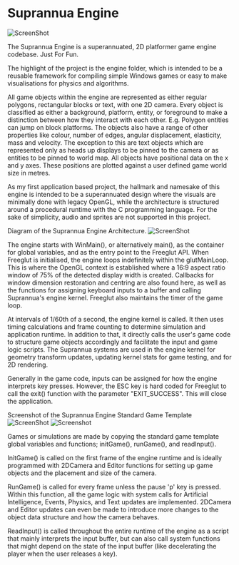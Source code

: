 # Suprannua Engine

![ScreenShot](https://jean-louish.github.io/SuprannuaEngine/Example%20Screenshots/Suprannua.png)

The Suprannua Engine is a superannuated, 2D platformer game engine codebase. Just For Fun. 


The highlight of the project is the engine folder, which is intended to be a reusable framework for compiling simple Windows games or easy to make visualisations for physics and algorithms. 

All game objects within the engine are represented as either regular polygons, rectangular blocks or text, with one 2D camera. Every object is classified as either a background, platform, entity, or foreground to make a distinction between how they interact with each other. E.g. Polygon entities can jump on block platforms. The objects also have a range of other properties like colour, number of edges, angular displacement, elasticity, mass and velocity. The exception to this are text objects which are represented only as heads up displays to be pinned to the camera or as entities to be pinned to world map. All objects have positional data on the x and y axes. These positions are plotted against a user defined game world size in metres.

As my first application based project, the hallmark and namesake of this engine is intended to be a superannuated design where the visuals are minimally done with legacy OpenGL, while the architecture is structured around a procedural runtime with the C programming language. For the sake of simplicity, audio and sprites are not supported in this project.

Diagram of the Suprannua Engine Architecture.
![ScreenShot](https://jean-louish.github.io/SuprannuaEngine/Documentation/The%20Suprannua%20Engine%20Architecture%20Diagram.png)

The engine starts with WinMain(), or alternatively main(), as the container for global variables, and as the entry point to the Freeglut API. When Freeglut is initialised, the engine loops indefinitely within the glutMainLoop. This is where the OpenGL context is established where a 16:9 aspect ratio window of 75% of the detected display width is created. Callbacks for window dimension restoration and centring are also found here, as well as the functions for assigning keyboard inputs to a buffer and calling Suprannua's engine kernel. Freeglut also maintains the timer of the game loop.

At intervals of 1/60th of a second, the engine kernel is called. It then uses timing calculations and frame counting to determine simulation and application runtime. In addition to that, it directly calls the user's game code to structure game objects accordingly and facilitate the input and game logic scripts. The Suprannua systems are used in the engine kernel for geometry transform updates, updating kernel stats for game testing, and for 2D rendering.

Generally in the game code, inputs can be assigned for how the engine interprets key presses. However, the ESC key is hard coded for Freeglut to call the exit() function with the parameter "EXIT_SUCCESS". This will close the application.

Screenshot of the Suprannua Engine Standard Game Template
![ScreenShot](https://jean-louish.github.io/SuprannuaEngine/Example%20Screenshots/The%20Suprannua%20Engine%20Standard%20Game%20Template.png)
![Screenshot](https://jean-louish.github.io/SuprannuaEngine/Example%20Screenshots/Standard%20Game%20Template%20Code.png)

Games or simulations are made by copying the standard game template global variables and functions; initGame(), runGame(), and readInput(). 

InitGame() is called on the first frame of the engine runtime and is ideally programmed with 2DCamera and Editor functions for setting up game objects and the placement and size of the camera. 

RunGame() is called for every frame unless the pause 'p' key is pressed. Within this function, all the game logic with system calls for Artificial Intelligence, Events, Physics, and Text updates are implemented. 2DCamera and Editor updates can even be made to introduce more changes to the object data structure and how the camera behaves. 

ReadInput() is called throughout the entire runtime of the engine as a script that mainly interprets the input buffer, but can also call system functions that might depend on the state of the input buffer (like decelerating the player when the user releases a key).